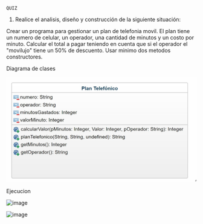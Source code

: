     QUIZ

1. Realice el analisis, diseño y construcción de la siguiente situación:

Crear un programa para gestionar un plan de telefonia movil. El plan tiene un numero de celular, un operador, una cantidad de minutos y un costo por minuto. Calcular el total a pagar teniendo en cuenta que si el operador el "movilujo" tiene un 50% de descuento. Usar minimo dos metodos constructores.

Diagrama de clases

![Diagramadeclase](https://github.com/Jvesga/PlanTelefonia/blob/main/WhatsApp%20Image%202022-10-27%20at%206.53.17%20AM.jpeg)

Ejecucion   

![image](https://user-images.githubusercontent.com/102545608/198279618-3fdbf67a-4936-4818-b283-6078ffd64017.png)


![image](https://user-images.githubusercontent.com/102545608/198279565-2c358645-8e5a-4661-8805-e6d180d7df61.png)
